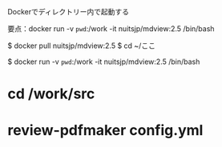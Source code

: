 Dockerでディレクトリー内で起動する

要点：docker run -v `pwd`:/work -it nuitsjp/mdview:2.5 /bin/bash

$ docker pull nuitsjp/mdview:2.5
$ cd ~/ここ

$ docker run -v `pwd`:/work -it nuitsjp/mdview:2.5 /bin/bash
# cd /work/src
# review-pdfmaker config.yml
